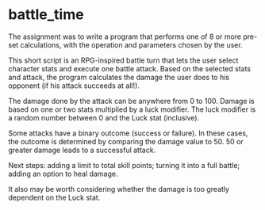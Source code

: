 battle_time
===========

The assignment was to write a program that performs one of 8 or more pre-set calculations, with the operation and parameters chosen by the user.

This short script is an RPG-inspired battle turn that lets the user select character stats and execute one battle attack. Based on the selected stats and attack, the program calculates the damage the user does to his opponent (if his attack succeeds at all!).

The damage done by the attack can be anywhere from 0 to 100. Damage is based on one or two stats multiplied by a luck modifier. The luck modifier is a random number between 0 and the Luck stat (inclusive).

Some attacks have a binary outcome (success or failure). In these cases, the outcome is determined by comparing the damage value to 50. 50 or greater damage leads to a successful attack.

Next steps: adding a limit to total skill points; turning it into a full battle; adding an option to heal damage.

It also may be worth considering whether the damage is too greatly dependent on the Luck stat.